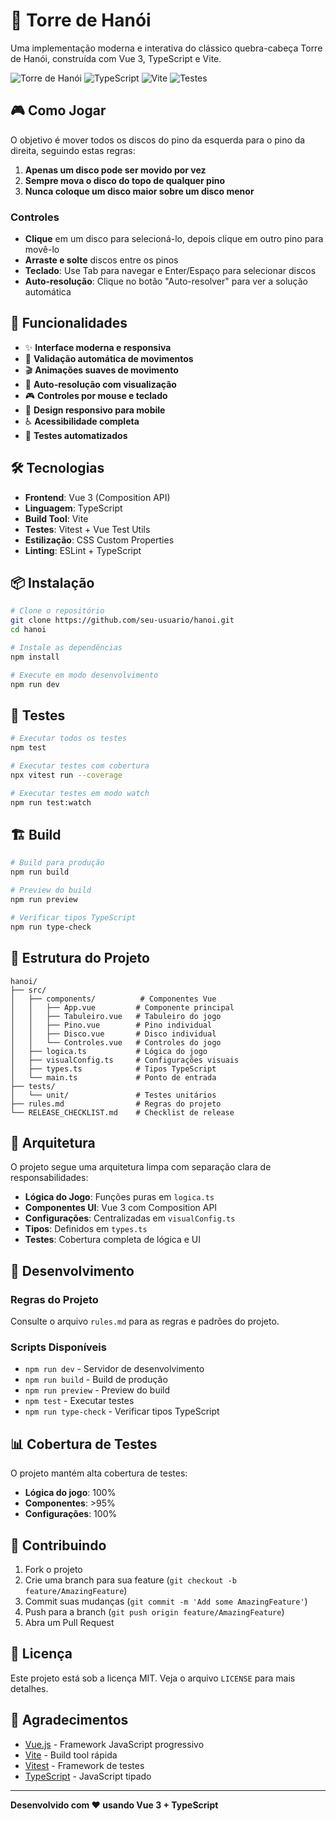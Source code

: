 # 🗼 Torre de Hanói

Uma implementação moderna e interativa do clássico quebra-cabeça Torre de Hanói, construída com Vue 3, TypeScript e Vite.

![Torre de Hanói](https://img.shields.io/badge/Vue-3.4+-green)
![TypeScript](https://img.shields.io/badge/TypeScript-5.0+-blue)
![Vite](https://img.shields.io/badge/Vite-5.0+-purple)
![Testes](https://img.shields.io/badge/Testes-Vitest-orange)

## 🎮 Como Jogar

O objetivo é mover todos os discos do pino da esquerda para o pino da direita, seguindo estas regras:

1. **Apenas um disco pode ser movido por vez**
2. **Sempre mova o disco do topo de qualquer pino**
3. **Nunca coloque um disco maior sobre um disco menor**

### Controles

- **Clique** em um disco para selecioná-lo, depois clique em outro pino para movê-lo
- **Arraste e solte** discos entre os pinos
- **Teclado**: Use Tab para navegar e Enter/Espaço para selecionar discos
- **Auto-resolução**: Clique no botão "Auto-resolver" para ver a solução automática

## 🚀 Funcionalidades

- ✨ **Interface moderna e responsiva**
- 🎯 **Validação automática de movimentos**
- 🎬 **Animações suaves de movimento**
- 🤖 **Auto-resolução com visualização**
- 🎮 **Controles por mouse e teclado**
- 📱 **Design responsivo para mobile**
- ♿ **Acessibilidade completa**
- 🧪 **Testes automatizados**

## 🛠️ Tecnologias

- **Frontend**: Vue 3 (Composition API)
- **Linguagem**: TypeScript
- **Build Tool**: Vite
- **Testes**: Vitest + Vue Test Utils
- **Estilização**: CSS Custom Properties
- **Linting**: ESLint + TypeScript

## 📦 Instalação

```bash
# Clone o repositório
git clone https://github.com/seu-usuario/hanoi.git
cd hanoi

# Instale as dependências
npm install

# Execute em modo desenvolvimento
npm run dev
```

## 🧪 Testes

```bash
# Executar todos os testes
npm test

# Executar testes com cobertura
npx vitest run --coverage

# Executar testes em modo watch
npm run test:watch
```

## 🏗️ Build

```bash
# Build para produção
npm run build

# Preview do build
npm run preview

# Verificar tipos TypeScript
npm run type-check
```

## 📁 Estrutura do Projeto

```
hanoi/
├── src/
│   ├── components/          # Componentes Vue
│   │   ├── App.vue         # Componente principal
│   │   ├── Tabuleiro.vue   # Tabuleiro do jogo
│   │   ├── Pino.vue        # Pino individual
│   │   ├── Disco.vue       # Disco individual
│   │   └── Controles.vue   # Controles do jogo
│   ├── logica.ts           # Lógica do jogo
│   ├── visualConfig.ts     # Configurações visuais
│   ├── types.ts            # Tipos TypeScript
│   └── main.ts             # Ponto de entrada
├── tests/
│   └── unit/               # Testes unitários
├── rules.md                # Regras do projeto
└── RELEASE_CHECKLIST.md    # Checklist de release
```

## 🎨 Arquitetura

O projeto segue uma arquitetura limpa com separação clara de responsabilidades:

- **Lógica do Jogo**: Funções puras em `logica.ts`
- **Componentes UI**: Vue 3 com Composition API
- **Configurações**: Centralizadas em `visualConfig.ts`
- **Tipos**: Definidos em `types.ts`
- **Testes**: Cobertura completa de lógica e UI

## 🔧 Desenvolvimento

### Regras do Projeto

Consulte o arquivo `rules.md` para as regras e padrões do projeto.

### Scripts Disponíveis

- `npm run dev` - Servidor de desenvolvimento
- `npm run build` - Build de produção
- `npm run preview` - Preview do build
- `npm test` - Executar testes
- `npm run type-check` - Verificar tipos TypeScript

## 📊 Cobertura de Testes

O projeto mantém alta cobertura de testes:

- **Lógica do jogo**: 100%
- **Componentes**: >95%
- **Configurações**: 100%

## 🤝 Contribuindo

1. Fork o projeto
2. Crie uma branch para sua feature (`git checkout -b feature/AmazingFeature`)
3. Commit suas mudanças (`git commit -m 'Add some AmazingFeature'`)
4. Push para a branch (`git push origin feature/AmazingFeature`)
5. Abra um Pull Request

## 📄 Licença

Este projeto está sob a licença MIT. Veja o arquivo `LICENSE` para mais detalhes.

## 🙏 Agradecimentos

- [Vue.js](https://vuejs.org/) - Framework JavaScript progressivo
- [Vite](https://vitejs.dev/) - Build tool rápida
- [Vitest](https://vitest.dev/) - Framework de testes
- [TypeScript](https://www.typescriptlang.org/) - JavaScript tipado

---

**Desenvolvido com ❤️ usando Vue 3 + TypeScript** 